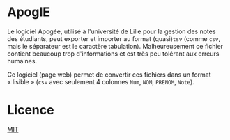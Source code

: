 # ApogIE

Le logiciel Apogée, utilisé à l'université de Lille pour la gestion des notes des étudiants, peut exporter et importer au format (quasi)`tsv` (comme `csv`, mais le séparateur est le caractère tabulation). Malheureusement ce fichier contient beaucoup trop d'informations et est très peu tolérant aux erreurs humaines.

Ce logiciel (page web) permet de convertir ces fichiers dans un format « lisible » (`csv` avec seulement 4 colonnes `Num`, `NOM`, `PRENOM`, `Note`).

# Licence

[MIT](LICENCE)
